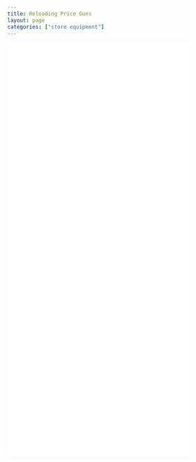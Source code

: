 ```yaml
---
title: Reloading Price Guns
layout: page
categories: ["store equipment"]
---
```


<iframe width="420" height="315" src="//www.youtube.com/embed/-rfkhjjivYM" frameborder="0" allowfullscreen></iframe>


<iframe width="420" height="315" src="//www.youtube.com/embed/UiWCLBYbkJk" frameborder="0" allowfullscreen></iframe>
<br />
<iframe width="420" height="315" src="//www.youtube.com/embed/aqNB-GvHduw" frameborder="0" allowfullscreen></iframe>